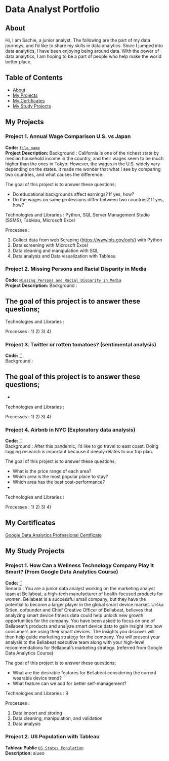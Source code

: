 # Data Analyst Portfolio

## About
Hi, I am Sachie, a junior analyst. The following are the part of my data journeys, and I’d like to share my skills in data analytics. Since I jumped into data analytics, I have been enjoying being around data. With the power of data analytics, I am hoping to be a part of people who help make the world better place.

## Table of Contents

- [About](#about)
- [My Projects](#my-projects)
- [My Certificates](#my-certificates)
- [My Study Projects](#my-study-projects)

## My Projects

### Project 1. Annual Wage Comparison U.S. vs Japan
**Code:** [`file_name`](URL)   
**Project Description:** 
Background : 
California is one of the richest state by median household income in the country, and their wages seem to be much higher than the ones in Tokyo. However, the wages in the U.S. widely vary depending on the states. It made me wonder that what I see by comparing two countries, and what causes the difference.

The goal of this project is to answer these questions;
- Do educational backgrounds affect earnings? If yes, how?
- Do the wages on same professions differ between two countries? If yes, how?

Technologies and Libraries : 
Python, SQL Server Management Studio (SSMS), Tableau, Microsoft Excel

Processes :
1) Collect data from web Scraping (https://www.bls.gov/ooh/) with Python
2) Data screening with Microsoft Excel
3) Data cleaning and manipulation with SQL
4) Data analysis and Data visualization with Tableau

### Project 2. Missing Persons and Racial Disparity in Media
**Code:** [`Missing Persons and Racial Disparity in Media`](https://public.tableau.com/app/profile/sachie.tran/viz/MissingPersonsandRacialDisparityinMedia/Dashboard1#1)   
**Project Description:**
Background : 
   
The goal of this project is to answer these questions;
- 

Technologies and Libraries : 

Processes :
1) 
2) 
3) 
4)

### Project 3.  Twitter or rotten tomatoes? (sentimental analysis)
**Code:** [``]()   
Background : 

The goal of this project is to answer these questions;
- 
- 

Technologies and Libraries : 

Processes :
1) 
2) 
3) 
4)

### Project 4.  Airbnb in NYC (Exploratory data analysis)
**Code:** [``]()   
Background : 
After this pandemic, I’d like to go travel to east coast. Doing logging research is important because it deeply relates to our trip plan. 
 
The goal of this project is to answer these questions;
- What is the price range of each area?
- Which area is the most popular place to stay?
- Which area has the best cost-performance?
- 

Technologies and Libraries : 

Processes :
1) 
2) 
3) 
4)

## My Certificates
[Google Data Analytics Professional Certificate](https://drive.google.com/file/d/1MtuwBgs-rK103bbtsIlLigLbWKK4MVx8/view?usp=sharing)

## My Study Projects
### Project 1. How Can a Wellness Technology Company Play It Smart? (From Google Data Analytics Course)
**Code:** [``]()   
Senario : 
You are a junior data analyst working on the marketing analyst team at Bellabeat, a high-tech manufacturer of health-focused products for women. Bellabeat is a successful small company, but they have the potential to become a larger player in the global smart device market. Urška Sršen, cofounder and Chief Creative Officer of Bellabeat, believes that analyzing smart device fitness data could help unlock new growth opportunities for the company. You have been asked to focus on one of Bellabeat’s products and analyze smart device data to gain insight into how consumers are using their smart devices. The insights you discover will then help guide marketing strategy for the company. You will present your analysis to the Bellabeat executive team along with your high-level recommendations for Bellabeat’s marketing strategy. (referred from Google Data Analytics Course)

The goal of this project is to answer these questions;
- What are the desirable features for Bellabeat considering the current wearable device trend?
- What feature can we add for better self-management?

Technologies and Libraries : 
R

Processes :
1) Data import and storing
2) Data cleaning, manipulation, and validation
3) Data analysis

### Project 2. US Population with Tableau
**Tableau Public** [`US States Population`](https://public.tableau.com/app/profile/sachie.tran/viz/USStatesPopulation_16334518073820/Dashboard1)   
**Description:** aiueo
